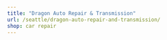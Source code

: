 ```yaml
---
title: "Dragon Auto Repair & Transmission"
url: /seattle/dragon-auto-repair-and-transmission/
shop: car repair
---
```

